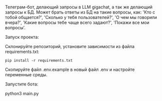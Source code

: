 Телеграм-бот, делающий запросы в LLM gigachat, а так же делающий запросы к БД. 
Может брать ответы из БД на такие вопросы, как: 'Кто с тобой общается?', 'Сколько у тебя пользователей?',
'О чем мы говорили вчера?', 'Какие вопросы тебе чаще всего задают?', 'Покажи все мои вопросы'.

Запуск проекта:

Склонируйте репозиторий, установите зависимости из файла requirements.txt:

    pip install -r requirements.txt
Скопируйте файл .env.example в новый файл .env и настройте переменные среды.

Запустите бота:

python3 main.py
